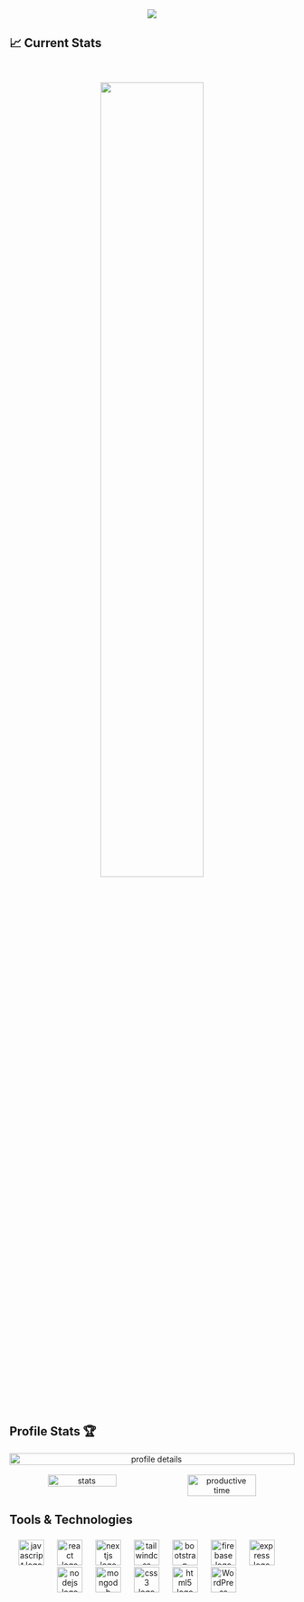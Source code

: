 
<div align="center">
  <img src="https://i.ibb.co/6r57s0G/Black-and-Blue-Technology-Developer-Linked-In-Banner.png" />  
</div>


## :chart_with_upwards_trend: Current Stats

<br />
<p align="center">
  <img width="60%" src="https://github-readme-streak-stats.herokuapp.com?user=developersajadur&theme=react&hide_border=true&background=0D1117&stroke=0D1117&fire=FF1CF7&sideLabels=00F0FF&currStreakNum=FF1CF7&ring=FF1CF7&currStreakLabel=FF1CF7&sideNums=00F0FF" />
</p>


<h2 align="left">Profile Stats 🏆</h2>

<div align="center" style="display: flex; justify-content: center;">
  <img src="http://github-profile-summary-cards.vercel.app/api/cards/profile-details?username=developersajadur&theme=react" alt="profile details" style="width: 100%;" />
</div>
<br />
<div align="center" style="display: flex; justify-content: center;">
  <img src="http://github-profile-summary-cards.vercel.app/api/cards/stats?username=developersajadur&theme=react" alt="stats" style="width: 49%;" />
  <img src="http://github-profile-summary-cards.vercel.app/api/cards/productive-time?username=developersajadur&theme=react&utcOffset=8" alt="productive time" style="width: 49%;" />
</div>

###
<h2 align="left">Tools & Technologies</h2>

###

<div align="center">
  <img src="https://cdn.jsdelivr.net/gh/devicons/devicon/icons/javascript/javascript-original.svg" height="45" alt="javascript logo" />
  <img width="15" />
  <img src="https://cdn.jsdelivr.net/gh/devicons/devicon/icons/react/react-original.svg" height="45" alt="react logo" />
  <img width="15" />
  <img src="https://cdn.jsdelivr.net/gh/devicons/devicon/icons/nextjs/nextjs-original.svg" height="45" alt="nextjs logo" />
  <img width="15" />
  <img src="https://cdn.simpleicons.org/tailwindcss/06B6D4" height="45" alt="tailwindcss logo" />
  <img width="15" />
  <img src="https://cdn.jsdelivr.net/gh/devicons/devicon/icons/bootstrap/bootstrap-original.svg" height="45" alt="bootstrap logo" />
  <img width="15" />
  <img src="https://cdn.jsdelivr.net/gh/devicons/devicon/icons/firebase/firebase-plain.svg" height="45" alt="firebase logo" />
  <img width="15" />
  <img src="https://skillicons.dev/icons?i=express" height="45" alt="express logo" />
  <img width="15" />
  <img src="https://cdn.jsdelivr.net/gh/devicons/devicon/icons/nodejs/nodejs-original.svg" height="45" alt="nodejs logo" />
  <img width="15" />
  <img src="https://cdn.jsdelivr.net/gh/devicons/devicon/icons/mongodb/mongodb-original.svg" height="45" alt="mongodb logo" />
  <img width="15" />
  <img src="https://cdn.jsdelivr.net/gh/devicons/devicon/icons/css3/css3-original.svg" height="45" alt="css3 logo" />
  <img width="15" />
  <img src="https://cdn.jsdelivr.net/gh/devicons/devicon/icons/html5/html5-original.svg" height="45" alt="html5 logo" />
  <img width="15" />
  <img src="https://cdn.simpleicons.org/wordpress/21759B" height="45" alt="WordPress logo" />
  <img width="15" />
</div>


